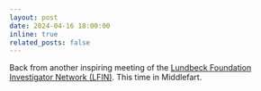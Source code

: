 ```yaml
---
layout: post
date: 2024-04-16 18:00:00
inline: true
related_posts: false
---
```


Back from another inspiring meeting of the [Lundbeck Foundation Investigator Network (LFIN)](https://lundbeckfonden.com/uddelinger-priser/ansoegere/apply-grants/the-lundbeck-foundation-investigator-network). This time in Middlefart.